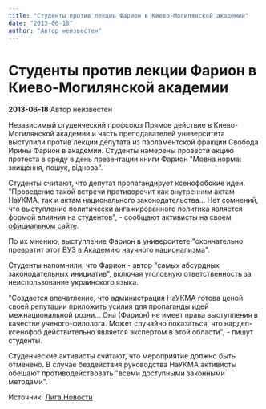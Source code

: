 ```yaml
---
title: "Студенты против лекции Фарион в Киево-Могилянской академии"
date: "2013-06-18"
author: "Автор неизвестен"
---
```


# Студенты против лекции Фарион в Киево-Могилянской академии

**2013-06-18** Автор неизвестен

Независимый студенческий профсоюз Прямое действие в Киево-Могилянской академии и часть преподавателей университета выступили против лекции депутата из парламентской фракции Свобода Ирины Фарион в академии. Студенты намерены провести акцию протеста в среду в день презентации книги Фарион "Мовна норма: знищення, пошук, віднова".

Студенты считают, что депутат пропагандирует ксенофобские идеи. "Проведение такой встречи противоречит как внутренним актам НаУКМА, так и актам национального законодательства... Нет сомнений, что выступление политически ангажированного политика является формой влияния на студентов", - сообщают активисты на своем [официальном сайте](http://direct-action.org.ua/1625).

По их мнению, выступление Фарион в университете "окончательно превратит этот ВУЗ в Академию научного национализма".

Студенты напомнили, что Фарион - автор "самых абсурдных законодательных инициатив", включая уголовную ответственность за неиспользование украинского языка.

"Создается впечатление, что администрация НаУКМА готова ценой своей репутации приложить усилия для пропаганды идей межнациональной розни... Она (Фарион) не имеет права выступления в качестве ученого-филолога. Может случайно показаться, что нардеп-ксенофоб действительно является экспертом в этой области", - пишут студенты.

Студенческие активисты считают, что мероприятие должно быть отменено. В случае бездействия руководства НаУКМА активисты обещают противодействовать "всеми доступными законными методами".

Источник: [Лига.Новости](http://news.liga.net/news/politics/868013-studenty_protiv_lektsii_farion_v_kievo_mogilyanskoy_akademii.htm)
